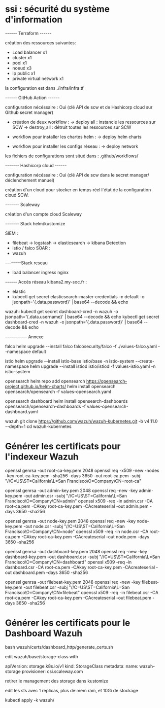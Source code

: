 # ssi : sécurité du système d'information

------ Terraform ------ 

création des ressources suivantes:

  - Load balancer x1
  - cluster x1
  - pool x1
  - noeud x3
  - ip public x1
  - private virtual network x1

la configuration est dans ./infra/infra.tf

------ GitHub Action ------

configuration nécéssaire : Oui (clé API de scw et de Hashicorp cloud sur Github secret manager)

- création de deux workflow :
  -> deploy all : instancie les ressources sur SCW
  -> destroy_all : détruit toutes les ressources sur SCW

- workflow pour installer les chartes helm :
  -> deploy helm charts

- workflow pour installer les configs réseau :
  -> deploy network

les fichiers de configurations sont situé dans :
.github/workflows/

------- Hashicorp cloud ------

configuration nécéssaire : Oui (clé API de scw dans le secret manager/ déclenchement manuel)

création d'un cloud pour stocker en temps réel l'état de la configuration cloud SCW.

------- Scaleway

création d'un compte cloud Scaleway



------- Stack helm/kustomize

SIEM :
- filebeat -> logstash -> elasticsearch -> kibana
Detection
- istio / falco
SOAR :
- wazuh

--------Stack reseau
- load balancer ingress nginx 

------ Accès réseau
kibana2.my-soc.fr :
- elastic
- kubectl get secret elasticsearch-master-credentials -n default -o jsonpath='{.data.password}' | base64 --decode && echo

wazuh:
kubectl get secret dashboard-cred -n wazuh -o jsonpath='{.data.username}' | base64 --decode && echo
kubectl get secret dashboard-cred -n wazuh -o jsonpath='{.data.password}' | base64 --decode && echo


----------- Annexe 


falco
helm upgrade --install falco falcosecurity/falco -f ./values-falco.yaml --namespace default

istio
helm upgrade --install istio-base istio/base -n istio-system --create-namespace
helm upgrade --install istiod istio/istiod -f values-istio.yaml -n istio-system

opensearch
helm repo add opensearch https://opensearch-project.github.io/helm-charts/
helm install opensearch opensearch/opensearch -f values-opensearch.yaml

opensearch dashboard
helm install opensearch-dashboards opensearch/opensearch-dashboards -f values-opensearch-dashboard.yaml


wazuh
git clone https://github.com/wazuh/wazuh-kubernetes.git -b v4.11.0 --depth=1
cd wazuh-kubernetes


# Générer les certificats pour l'indexeur Wazuh
openssl genrsa -out root-ca-key.pem 2048
openssl req -x509 -new -nodes -key root-ca-key.pem -sha256 -days 3650 -out root-ca.pem -subj "//C=US\ST=California\L=San Francisco\O=Company\CN=root-ca"

openssl genrsa -out admin-key.pem 2048
openssl req -new -key admin-key.pem -out admin.csr -subj "//C=US\ST=California\L=San Francisco\O=Company\CN=admin"
openssl x509 -req -in admin.csr -CA root-ca.pem -CAkey root-ca-key.pem -CAcreateserial -out admin.pem -days 3650 -sha256

openssl genrsa -out node-key.pem 2048
openssl req -new -key node-key.pem -out node.csr -subj "//C=US\ST=California\L=San Francisco\O=Company\CN=node"
openssl x509 -req -in node.csr -CA root-ca.pem -CAkey root-ca-key.pem -CAcreateserial -out node.pem -days 3650 -sha256

openssl genrsa -out dashboard-key.pem 2048
openssl req -new -key dashboard-key.pem -out dashboard.csr -subj "//C=US\ST=California\L=San Francisco\O=Company\CN=dashboard"
openssl x509 -req -in dashboard.csr -CA root-ca.pem -CAkey root-ca-key.pem -CAcreateserial -out dashboard.pem -days 3650 -sha256

openssl genrsa -out filebeat-key.pem 2048
openssl req -new -key filebeat-key.pem -out filebeat.csr -subj "//C=US\ST=California\L=San Francisco\O=Company\CN=filebeat"
openssl x509 -req -in filebeat.csr -CA root-ca.pem -CAkey root-ca-key.pem -CAcreateserial -out filebeat.pem -days 3650 -sha256


# Générer les certificats pour le Dashboard Wazuh
bash wazuh/certs/dashboard_http/generate_certs.sh


edit wazuh/base/storage-class with 

apiVersion: storage.k8s.io/v1
kind: StorageClass
metadata:
  name: wazuh-storage
provisioner: csi.scaleway.com


retirer le management des storage dans kustomize

edit les sts avec 1 replicas, plus de mem ram, et 10Gi de stockage

kubectl apply -k wazuh/




